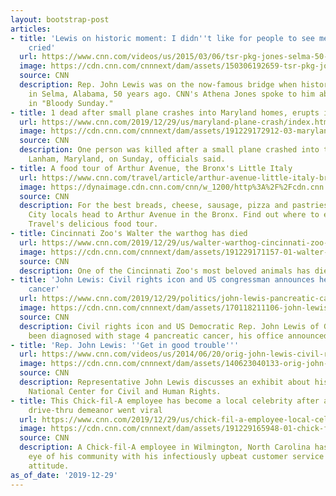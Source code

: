 ```yaml
---
layout: bootstrap-post
articles:
- title: 'Lewis on historic moment: I didn''t like for people to see me cry. But I
    cried'
  url: https://www.cnn.com/videos/us/2015/03/06/tsr-pkg-jones-selma-50-years-bloody-sunday-john-lewis.cnn
  image: https://cdn.cnn.com/cnnnext/dam/assets/150306192659-tsr-pkg-jones-selma-50-years-bloody-sunday-john-lewis-00010608-super-169.jpg
  source: CNN
  description: Rep. John Lewis was on the now-famous bridge when history was made
    in Selma, Alabama, 50 years ago. CNN's Athena Jones spoke to him about his role
    in "Bloody Sunday."
- title: 1 dead after small plane crashes into Maryland homes, erupts in flames
  url: https://www.cnn.com/2019/12/29/us/maryland-plane-crash/index.html
  image: https://cdn.cnn.com/cnnnext/dam/assets/191229172912-03-maryland-plane-crash-1229-super-tease.jpg
  source: CNN
  description: One person was killed after a small plane crashed into two homes in
    Lanham, Maryland, on Sunday, officials said.
- title: A food tour of Arthur Avenue, the Bronx's Little Italy
  url: https://www.cnn.com/travel/article/arthur-avenue-little-italy-bronx-food-tour/index.html
  image: https://dynaimage.cdn.cnn.com/cnn/w_1200/http%3A%2F%2Fcdn.cnn.com%2Fcnnnext%2Fdam%2Fassets%2F170503151336-arthur-ave-2-street-sign-super-tease.jpg
  source: CNN
  description: For the best breads, cheese, sausage, pizza and pastries, New York
    City locals head to Arthur Avenue in the Bronx. Find out where to eat with CNN
    Travel's delicious food tour.
- title: Cincinnati Zoo's Walter the warthog has died
  url: https://www.cnn.com/2019/12/29/us/walter-warthog-cincinnati-zoo-trnd/index.html
  image: https://cdn.cnn.com/cnnnext/dam/assets/191229171157-01-walter-warthog-cincinnati-zoo-trnd-restricted-super-tease.jpg
  source: CNN
  description: One of the Cincinnati Zoo's most beloved animals has died.
- title: 'John Lewis: Civil rights icon and US congressman announces he has pancreatic
    cancer'
  url: https://www.cnn.com/2019/12/29/politics/john-lewis-pancreatic-cancer/index.html
  image: https://cdn.cnn.com/cnnnext/dam/assets/170118211106-john-lewis-11-2016-super-tease.jpg
  source: CNN
  description: Civil rights icon and US Democratic Rep. John Lewis of Georgia has
    been diagnosed with stage 4 pancreatic cancer, his office announced Sunday.
- title: 'Rep. John Lewis: ''Get in good trouble'''
  url: https://www.cnn.com/videos/us/2014/06/20/orig-john-lewis-civil-rights-paintings.cnn
  image: https://cdn.cnn.com/cnnnext/dam/assets/140623040133-orig-john-lewis-civil-rights-paintings-thumbnail-story-top.jpg
  source: CNN
  description: Representative John Lewis discusses an exhibit about his life at the
    National Center for Civil and Human Rights.
- title: This Chick-fil-A employee has become a local celebrity after a video of his
    drive-thru demeanor went viral
  url: https://www.cnn.com/2019/12/29/us/chick-fil-a-employee-local-celebrity-trnd/index.html
  image: https://cdn.cnn.com/cnnnext/dam/assets/191229165948-01-chick-fil-a-employee-local-celebrity-trnd-super-tease.jpg
  source: CNN
  description: A Chick-fil-A employee in Wilmington, North Carolina has caught the
    eye of his community with his infectiously upbeat customer service and bright
    attitude.
as_of_date: '2019-12-29'
---
```


